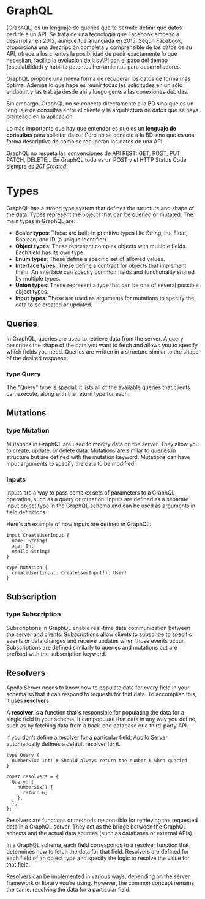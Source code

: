 # GraphQL

[GraphQL] es un lenguaje de queries que te permite definir qué datos pedirle a un API. Se trata de una tecnología que Facebook empezó a desarrollar en 2012, aunque fue anunciada en 2015. Según Facebook, proporciona una descripción completa y comprensible de los datos de su API, ofrece a los clientes la posibilidad de pedir exactamente lo que necesitan, facilita la evolución de las API con el paso del tiempo (escalabilidad) y habilita potentes herramientas para desarrolladores.

GraphQL propone una nueva forma de recuperar los datos de forma más óptima. Además lo que hace es reunir todas las solicitudes en un sólo endpoint y las trabaja desde ahí y luego genera las conexiones debidas.

Sin embargo, GraphQL no se conecta directamente a la BD sino que es un lenguaje de consultas entre el cliente y la arquitectura de datos que se haya planteado en la aplicación.

Lo más importante que hay que entender es que es un **lenguaje de consultas** para solicitar datos. Pero no se conecta a la BD sino que es una forma descriptiva de cómo se recuperán los datos de una API.

GraphQL no respeta las convenciones de API REST: GET, POST, PUT, PATCH, DELETE... En GraphQL todo es un POST y el HTTP Status Code siempre es _201 Created_.

# Types

GraphQL has a strong type system that defines the structure and shape of the data. Types represent the objects that can be queried or mutated. The main types in GraphQL are:

- **Scalar types**: These are built-in primitive types like String, Int, Float, Boolean, and ID (a unique identifier).
- **Object types**: These represent complex objects with multiple fields. Each field has its own type.
- **Enum types**: These define a specific set of allowed values.
- **Interface types**: These define a contract for objects that implement them. An interface can specify common fields and functionality shared by multiple types.
- **Union types**: These represent a type that can be one of several possible object types.
- **Input types**: These are used as arguments for mutations to specify the data to be created or updated.

## Queries

In GraphQL, queries are used to retrieve data from the server. A query describes the shape of the data you want to fetch and allows you to specify which fields you need. Queries are written in a structure similar to the shape of the desired response.

### type Query

The "Query" type is special: it lists all of the available queries that clients can execute, along with the return type for each.

## Mutations

### type Mutation

Mutations in GraphQL are used to modify data on the server. They allow you to create, update, or delete data. Mutations are similar to queries in structure but are defined with the mutation keyword. Mutations can have input arguments to specify the data to be modified.

### Inputs

Inputs are a way to pass complex sets of parameters to a GraphQL operation, such as a query or mutation. Inputs are defined as a separate input object type in the GraphQL schema and can be used as arguments in field definitions.

Here's an example of how inputs are defined in GraphQL:

    input CreateUserInput {
      name: String!
      age: Int!
      email: String!
    }

    type Mutation {
      createUser(input: CreateUserInput!): User!
    }

## Subscription

### type Subscription

Subscriptions in GraphQL enable real-time data communication between the server and clients. Subscriptions allow clients to subscribe to specific events or data changes and receive updates when those events occur. Subscriptions are defined similarly to queries and mutations but are prefixed with the subscription keyword.

## Resolvers

Apollo Server needs to know how to populate data for every field in your schema so that it can respond to requests for that data. To accomplish this, it uses **resolvers**.

A **resolver** is a function that's responsible for populating the data for a single field in your schema. It can populate that data in any way you define, such as by fetching data from a back-end database or a third-party API.

If you don't define a resolver for a particular field, Apollo Server automatically defines a default resolver for it.

    type Query {
      numberSix: Int! # Should always return the number 6 when queried
    }

    const resolvers = {
      Query: {
        numberSix() {
          return 6;
        },
      },
    };

Resolvers are functions or methods responsible for retrieving the requested data in a GraphQL server. They act as the bridge between the GraphQL schema and the actual data sources (such as databases or external APIs).

In a GraphQL schema, each field corresponds to a resolver function that determines how to fetch the data for that field. Resolvers are defined for each field of an object type and specify the logic to resolve the value for that field.

Resolvers can be implemented in various ways, depending on the server framework or library you're using. However, the common concept remains the same: resolving the data for a particular field.

